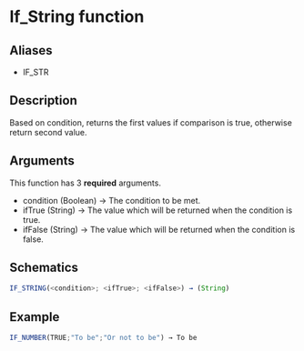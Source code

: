 # If_String function

## Aliases

- IF_STR

## Description

Based on condition, returns the first values if comparison is true, otherwise return second value.

## Arguments

This function has 3 **required** arguments.

- condition (Boolean) → The condition to be met.
- ifTrue (String) → The value which will be returned when the condition is true.
- ifFalse (String) → The value which will be returned when the condition is false.

## Schematics

```js
IF_STRING(<condition>; <ifTrue>; <ifFalse>) → (String)
```

## Example

```js
IF_NUMBER(TRUE;"To be";"Or not to be") → To be
```
